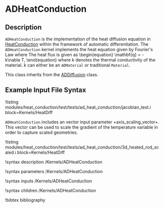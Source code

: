 # ADHeatConduction

## Description

`ADHeatConduction` is the implementation of the heat diffusion equation in [HeatConduction](/HeatConduction.md) within the framework of automatic differentiation.
The `ADHeatConduction` kernel implements the heat equation given by Fourier's Law where The heat flux is given as
\begin{equation}
\mathbf{q} = - k\nabla T,
\end{equation}
where $k$ denotes the thermal conductivity of the material. $k$ can either be an `ADMaterial` or traditional `Material`.

This class inherits from the [ADDiffusion](/ADDiffusion.md) class.

## Example Input File Syntax

!listing modules/heat_conduction/test/tests/ad_heat_conduction/jacobian_test.i block=Kernels/HeatDiff

`ADHeatConduction` includes an vector input parameter +axis_scaling_vector+. This vector can be used
to scale the gradient of the temperature variable in order to capture scaled geometries.

!listing modules/heat_conduction/test/tests/ad_heat_conduction/3d_heated_rod_scaled.i block=Kernels/HeatDiff

!syntax description /Kernels/ADHeatConduction

!syntax parameters /Kernels/ADHeatConduction

!syntax inputs /Kernels/ADHeatConduction

!syntax children /Kernels/ADHeatConduction

!bibtex bibliography
